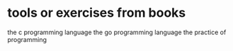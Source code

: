 # tools or exercises from books
the c programming language
the go programming language
the practice of programming

